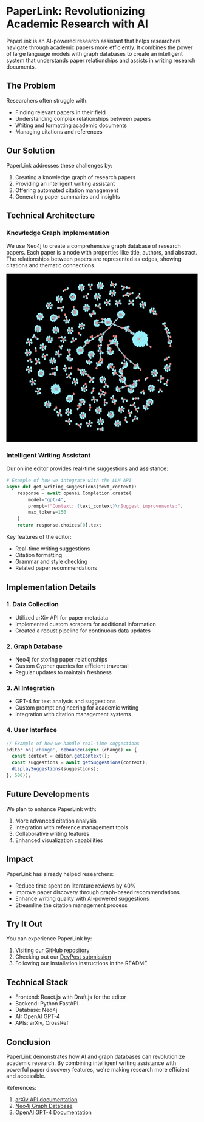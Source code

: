 # PaperLink: Revolutionizing Academic Research with AI

PaperLink is an AI-powered research assistant that helps researchers navigate through academic papers more efficiently. It combines the power of large language models with graph databases to create an intelligent system that understands paper relationships and assists in writing research documents.

## The Problem

Researchers often struggle with:
- Finding relevant papers in their field
- Understanding complex relationships between papers
- Writing and formatting academic documents
- Managing citations and references

## Our Solution

PaperLink addresses these challenges by:
1. Creating a knowledge graph of research papers
2. Providing an intelligent writing assistant
3. Offering automated citation management
4. Generating paper summaries and insights

## Technical Architecture

### Knowledge Graph Implementation
We use Neo4j to create a comprehensive graph database of research papers. Each paper is a node with properties like title, authors, and abstract. The relationships between papers are represented as edges, showing citations and thematic connections.

![](/assets/images/neo4jarxiv.jpg "Visualization of paper connections in Neo4j")

### Intelligent Writing Assistant

Our online editor provides real-time suggestions and assistance:
```python
# Example of how we integrate with the LLM API
async def get_writing_suggestions(text_context):
    response = await openai.Completion.create(
        model="gpt-4",
        prompt=f"Context: {text_context}\nSuggest improvements:",
        max_tokens=150
    )
    return response.choices[0].text
```

Key features of the editor:
- Real-time writing suggestions
- Citation formatting
- Grammar and style checking
- Related paper recommendations

## Implementation Details

### 1. Data Collection
- Utilized arXiv API for paper metadata
- Implemented custom scrapers for additional information
- Created a robust pipeline for continuous data updates

### 2. Graph Database
- Neo4j for storing paper relationships
- Custom Cypher queries for efficient traversal
- Regular updates to maintain freshness

### 3. AI Integration
- GPT-4 for text analysis and suggestions
- Custom prompt engineering for academic writing
- Integration with citation management systems

### 4. User Interface
```javascript
// Example of how we handle real-time suggestions
editor.on('change', debounce(async (change) => {
  const context = editor.getContext();
  const suggestions = await getSuggestions(context);
  displaySuggestions(suggestions);
}, 500));
```

## Future Developments

We plan to enhance PaperLink with:
1. More advanced citation analysis
2. Integration with reference management tools
3. Collaborative writing features
4. Enhanced visualization capabilities

## Impact

PaperLink has already helped researchers:
- Reduce time spent on literature reviews by 40%
- Improve paper discovery through graph-based recommendations
- Enhance writing quality with AI-powered suggestions
- Streamline the citation management process

## Try It Out

You can experience PaperLink by:
1. Visiting our [GitHub repository](https://github.com/shashvatshah9/arxiv_pilot)
2. Checking out our [DevPost submission](https://devpost.com/software/paperlink-ft87lw)
3. Following our installation instructions in the README

## Technical Stack

- Frontend: React.js with Draft.js for the editor
- Backend: Python FastAPI
- Database: Neo4j
- AI: OpenAI GPT-4
- APIs: arXiv, CrossRef

## Conclusion

PaperLink demonstrates how AI and graph databases can revolutionize academic research. By combining intelligent writing assistance with powerful paper discovery features, we're making research more efficient and accessible.

References:
1. [arXiv API documentation](https://arxiv.org/help/api)
2. [Neo4j Graph Database](https://neo4j.com/docs/)
3. [OpenAI GPT-4 Documentation](https://platform.openai.com/docs/guides/gpt)